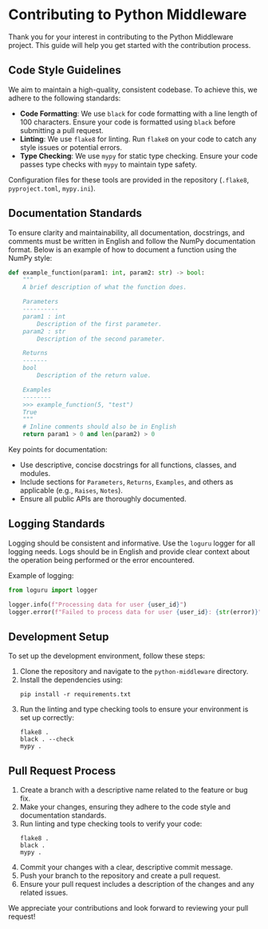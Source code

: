 # Contributing to Python Middleware

Thank you for your interest in contributing to the Python Middleware project. This guide will help you get started with the contribution process.

## Code Style Guidelines

We aim to maintain a high-quality, consistent codebase. To achieve this, we adhere to the following standards:

- **Code Formatting**: We use `black` for code formatting with a line length of 100 characters. Ensure your code is formatted using `black` before submitting a pull request.
- **Linting**: We use `flake8` for linting. Run `flake8` on your code to catch any style issues or potential errors.
- **Type Checking**: We use `mypy` for static type checking. Ensure your code passes type checks with `mypy` to maintain type safety.

Configuration files for these tools are provided in the repository (`.flake8`, `pyproject.toml`, `mypy.ini`).

## Documentation Standards

To ensure clarity and maintainability, all documentation, docstrings, and comments must be written in English and follow the NumPy documentation format. Below is an example of how to document a function using the NumPy style:

```python
def example_function(param1: int, param2: str) -> bool:
    """
    A brief description of what the function does.

    Parameters
    ----------
    param1 : int
        Description of the first parameter.
    param2 : str
        Description of the second parameter.

    Returns
    -------
    bool
        Description of the return value.

    Examples
    --------
    >>> example_function(5, "test")
    True
    """
    # Inline comments should also be in English
    return param1 > 0 and len(param2) > 0
```

Key points for documentation:
- Use descriptive, concise docstrings for all functions, classes, and modules.
- Include sections for `Parameters`, `Returns`, `Examples`, and others as applicable (e.g., `Raises`, `Notes`).
- Ensure all public APIs are thoroughly documented.

## Logging Standards

Logging should be consistent and informative. Use the `loguru` logger for all logging needs. Logs should be in English and provide clear context about the operation being performed or the error encountered.

Example of logging:
```python
from loguru import logger

logger.info(f"Processing data for user {user_id}")
logger.error(f"Failed to process data for user {user_id}: {str(error)}")
```

## Development Setup

To set up the development environment, follow these steps:

1. Clone the repository and navigate to the `python-middleware` directory.
2. Install the dependencies using:
   ```
   pip install -r requirements.txt
   ```
3. Run the linting and type checking tools to ensure your environment is set up correctly:
   ```
   flake8 .
   black . --check
   mypy .
   ```

## Pull Request Process

1. Create a branch with a descriptive name related to the feature or bug fix.
2. Make your changes, ensuring they adhere to the code style and documentation standards.
3. Run linting and type checking tools to verify your code:
   ```
   flake8 .
   black .
   mypy .
   ```
4. Commit your changes with a clear, descriptive commit message.
5. Push your branch to the repository and create a pull request.
6. Ensure your pull request includes a description of the changes and any related issues.

We appreciate your contributions and look forward to reviewing your pull request!